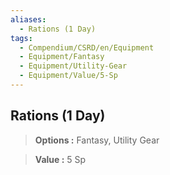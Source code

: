 ```yaml
---
aliases:
  - Rations (1 Day)
tags:
  - Compendium/CSRD/en/Equipment
  - Equipment/Fantasy
  - Equipment/Utility-Gear
  - Equipment/Value/5-Sp
---
```

  
    
## Rations (1 Day)    
    
>    
> **Options :** Fantasy, Utility Gear    
> **Value :** 5 Sp